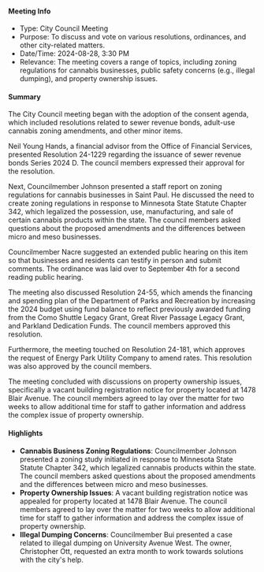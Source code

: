 ---
---

#### Meeting Info
* Type: City Council Meeting
* Purpose: To discuss and vote on various resolutions, ordinances, and other city-related matters.
* Date/Time: 2024-08-28, 3:30 PM
* Relevance: The meeting covers a range of topics, including zoning regulations for cannabis businesses, public safety concerns (e.g., illegal dumping), and property ownership issues.

#### Summary

The City Council meeting began with the adoption of the consent agenda, which included resolutions related to sewer revenue bonds, adult-use cannabis zoning amendments, and other minor items. 

Neil Young Hands, a financial advisor from the Office of Financial Services, presented Resolution 24-1229 regarding the issuance of sewer revenue bonds Series 2024 D. The council members expressed their approval for the resolution.

Next, Councilmember Johnson presented a staff report on zoning regulations for cannabis businesses in Saint Paul. He discussed the need to create zoning regulations in response to Minnesota State Statute Chapter 342, which legalized the possession, use, manufacturing, and sale of certain cannabis products within the state. The council members asked questions about the proposed amendments and the differences between micro and meso businesses.

Councilmember Nacre suggested an extended public hearing on this item so that businesses and residents can testify in person and submit comments. The ordinance was laid over to September 4th for a second reading public hearing.

The meeting also discussed Resolution 24-55, which amends the financing and spending plan of the Department of Parks and Recreation by increasing the 2024 budget using fund balance to reflect previously awarded funding from the Como Shuttle Legacy Grant, Great River Passage Legacy Grant, and Parkland Dedication Funds. The council members approved this resolution.

Furthermore, the meeting touched on Resolution 24-181, which approves the request of Energy Park Utility Company to amend rates. This resolution was also approved by the council members.

The meeting concluded with discussions on property ownership issues, specifically a vacant building registration notice for property located at 1478 Blair Avenue. The council members agreed to lay over the matter for two weeks to allow additional time for staff to gather information and address the complex issue of property ownership.

#### Highlights

* **Cannabis Business Zoning Regulations**: Councilmember Johnson presented a zoning study initiated in response to Minnesota State Statute Chapter 342, which legalized cannabis products within the state. The council members asked questions about the proposed amendments and the differences between micro and meso businesses.
* **Property Ownership Issues**: A vacant building registration notice was appealed for property located at 1478 Blair Avenue. The council members agreed to lay over the matter for two weeks to allow additional time for staff to gather information and address the complex issue of property ownership.
* **Illegal Dumping Concerns**: Councilmember Bui presented a case related to illegal dumping on University Avenue West. The owner, Christopher Ott, requested an extra month to work towards solutions with the city's help.

